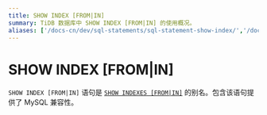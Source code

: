 ```yaml
---
title: SHOW INDEX [FROM|IN]
summary: TiDB 数据库中 SHOW INDEX [FROM|IN] 的使用概况。
aliases: ['/docs-cn/dev/sql-statements/sql-statement-show-index/','/docs-cn/dev/reference/sql/statements/show-index/']
---
```


# SHOW INDEX [FROM|IN]

`SHOW INDEX [FROM|IN]` 语句是 [`SHOW INDEXES [FROM|IN]`](/sql-statements/sql-statement-show-indexes.md) 的别名。包含该语句提供了 MySQL 兼容性。
